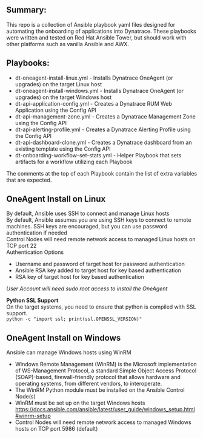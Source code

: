 ## Summary:
This repo is a collection of Ansible playbook yaml files designed for automating the onboarding of applications into Dynatrace.  These playbooks were written and tested on Red Hat Ansible Tower, but should work with other platforms such as vanilla Ansible and AWX.

## Playbooks:
* dt-oneagent-install-linux.yml - Installs Dynatrace OneAgent (or upgrades) on the target Linux host
* dt-oneagent-install-windows.yml - Installs Dynatrace OneAgent (or upgrades) on the target Windows host
* dt-api-application-config.yml - Creates a Dynatrace RUM Web Application using the Config API
* dt-api-management-zone.yml - Creates a Dynatrace Management Zone using the Config API
* dt-api-alerting-profile.yml - Creates a Dynatrace Alerting Profile using the Config API
* dt-api-dashboard-clone.yml - Creates a Dynatrace dashboard from an existing template using the Config API
* dt-onboarding-workflow-set-stats.yml - Helper Playbook that sets artifacts for a workflow utilizing each Playbook

The comments at the top of each Playbook contain the list of extra variables that are expected.

## OneAgent Install on Linux
By default, Ansible uses SSH to connect and manage Linux hosts\
By default, Ansible assumes you are using SSH keys to connect to remote machines. SSH keys are encouraged, but you can use password authentication if needed\
Control Nodes will need remote network access to managed Linux hosts on TCP port 22\
Authentication Options
* Username and password of target host for password authentication
* Ansible RSA key added to target host for key based authentication
* RSA key of target host for key based authentication

_User Account will need sudo root access to install the OneAgent_

**Python SSL Support**\
On the target systems, you need to ensure that python is compiled with SSL support.\
`python -c "import ssl; print(ssl.OPENSSL_VERSION)"`

## OneAgent Install on Windows
Ansible can manage Windows hosts using WinRM
* Windows Remote Management (WinRM) is the Microsoft implementation of WS-Management Protocol, a standard Simple Object Access Protocol (SOAP)-based, firewall-friendly protocol that allows hardware and operating systems, from different vendors, to interoperate.
* The WinRM Python module must be installed on the Ansible Control Node(s)
* WinRM must be set up on the target Windows hosts
https://docs.ansible.com/ansible/latest/user_guide/windows_setup.html#winrm-setup
* Control Nodes will need remote network access to managed Windows hosts on TCP port 5986 (default)

